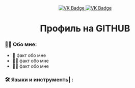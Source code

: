 <div id="badges" align ="center">
  <a href= "https://vk.com/xionzi ">
    <img src = "https://img.shields.io/badge/VK-blue?style=for-the-badge&logo=VK&logoColor=white" alt="VK Badge"/>
  </a>
  
  <a href= "https://mail.google.com/mail/u/0/#inbox">
    <img src = "https://img.shields.io/badge/EMAIL-red?style=for-the-badge&logo=Gmail&logoColor=white" alt="VK Badge"/>
  </a>
</div>

<div id="view prof" align="center">
  <img src="https://komarev.com/ghpvc/?username=XIONZIII&style=flat-square&color=blue" alt=""/>
</div>

<div id="hey there" align="center">
  <h1> Профиль на GITHUB </h1>
</div>

### :man_technologist: Обо мне: 

- :brain: факт обо мне
- :man_pilot: факт обо мне
- :biking_man: факт обо мне

### :hammer_and_wrench: Языки и инструменть| :

